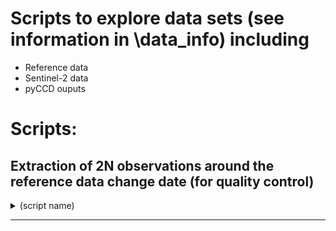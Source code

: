 # Scripts to explore data sets (see information in \data_info) including

- Reference data 
- Sentinel-2 data 
- pyCCD ouputs 


# Scripts:

## Extraction of 2N observations around the reference data change date (for quality control)

<details>
  <summary>(script name)</summary>

### Inputs
    - Reference data (geopackage; shapefile)
    - sentinel-2 bands (tiff? hdf5?)
    
### Output: parquet?

### Description: Os dados estão organizados por pixel com base nas geometrias de entrada (reference_data), extraindo séries temporais de observações antes e depois da data de quebra (ou da média entre duas datas -- data_0 e data_1 --, se aplicável).
- Para cada pixel, são guardadas:
    * As N observações anteriores e N posteriores à data central (data_mid);
    * Os valores das bandas: g (green), r (red), n (near-infrared), s (SWIR);
    * As datas correspondentes a essas observações.

### Organização das colunas no dataset
* g_a1 até g_aN: valores da banda g antes da data de quebra (o sufixo _a indica "antes"); a coluna g_a10 corresponde à observação mais próxima da data de quebra — podendo até ser a própria data, caso haja correspondência;
* g_d1 até g_dN: valores da banda g depois da data de quebra (o sufixo _d indica "depois"); a coluna g_d1 representa a primeira observação após a quebra;
* A mesma lógica aplica-se às outras bandas: r, n e s;
* dts_a1 até dts_a10: datas anteriores à quebra, com dts_a10 sendo a data imediatamente anterior (ou igual) à data de quebra;
* dts_d1 até dts_d10: datas posteriores à quebra, com dts_d1 sendo a data imediatamente seguinte.

## Localização dos datasets para cada BDR
    -> BDR DGT (one drive: ref_datasets/training_data/BDR DGT) -- complete
    -> BDR NVG (one drive: ref_datasets/training_data/BDR NVG) -- to do
    -> BDR ICNF (one drive: ref_datasets/training_data/BDR ICNF) -- to do

</details>

---